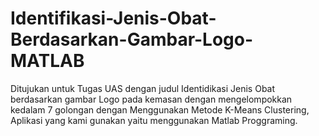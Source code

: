 # Identifikasi-Jenis-Obat-Berdasarkan-Gambar-Logo-MATLAB
Ditujukan untuk Tugas UAS dengan judul Identidikasi Jenis Obat berdasarkan gambar Logo pada kemasan dengan mengelompokkan kedalam 7 golongan dengan Menggunakan Metode K-Means Clustering,  Aplikasi yang kami gunakan yaitu menggunakan Matlab Proggraming.
